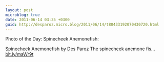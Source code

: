 ```yaml
---
layout: post
microblog: true
date: 2011-06-14 03:35 +0300
guid: http://desparoz.micro.blog/2011/06/14/t80433192070430720.html
---
```

Photo of the Day: Spinecheek Anemonefish: 

Spinecheek Anemonefish by Des Paroz
The spinecheek anemone fis... [bit.ly/maWr9t](http://bit.ly/maWr9t)
